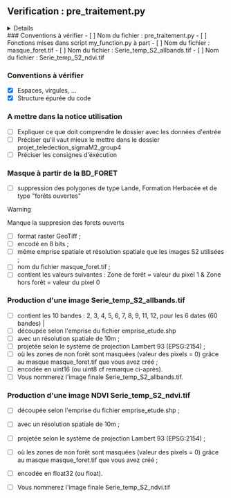 ## Verification : pre_traitement.py
<details>
 
</details>
### Conventions à vérifier
- [ ] Nom du fichier : pre_traitement.py
- [ ] Fonctions mises dans script my_function.py à part
- [ ] Nom du fichier : masque_foret.tif
- [ ] Nom du fichier : Serie_temp_S2_allbands.tif
- [ ] Nom du fichier : Serie_temp_S2_ndvi.tif 

### Conventions à vérifier
- [x] Espaces, virgules, ...
- [x] Structure épurée du code

### A mettre dans la notice utilisation 
- [ ] Expliquer ce que doit comprendre le dossier avec les données d'entrée 
- [ ] Préciser qu'il vaut mieux le mettre dans le dossier projet_teledection_sigmaM2_group4
- [ ] Préciser les consignes d'éxécution

### Masque à partir de la BD_FORET
 - [ ] suppression des polygones de type Lande, Formation Herbacée et de type "forêts ouvertes"
> [!WARNING]
>  Manque la suppresion des forets ouverts
 - [ ] format raster GeoTiff ;
 - [ ] encodé en 8 bits ;
 - [ ] même emprise spatiale et résolution spatiale que les images S2 utilisées ;
 - [ ] nom du fichier masque_foret.tif ;
 - [ ] contient les valeurs suivantes : Zone de forêt = valeur du pixel 1 & Zone hors forêt = valeur du pixel 0

### Production d'une image Serie_temp_S2_allbands.tif
 - [ ] contient les 10 bandes : 2, 3, 4, 5, 6, 7, 8, 9, 11, 12, pour les 6 dates (60 bandes) |
 - [ ] découpée selon l'emprise du fichier emprise_etude.shp
 - [ ] avec un résolution spatiale de 10m ;
 - [ ] projetée selon le système de projection Lambert 93 (EPSG:2154) ;
 - [ ] où les zones de non forêt sont masquées (valeur des pixels = 0) grâce au masque masque_foret.tif que vous avez créé ;
 - [ ] encodée en uint16 (ou uint8 cf remarque ci-après).
 - [ ] Vous nommerez l'image finale Serie_temp_S2_allbands.tif.

### Production d'une image NDVI Serie_temp_S2_ndvi.tif
 - [ ] découpée selon l'emprise du fichier emprise_etude.shp ;
 - [ ] avec un résolution spatiale de 10m ;
 - [ ] projetée selon le système de projection Lambert 93 (EPSG:2154) ;
 - [ ] où les zones de non forêt sont masquées (valeur des pixels = 0) grâce au masque masque_foret.tif que vous avez créé ;
 - [ ] encodée en float32 (ou float).
 - [ ] Vous nommerez l'image finale Serie_temp_S2_ndvi.tif

